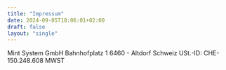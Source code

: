 ```yaml
---
title: "Impressum"
date: 2024-09-05T18:06:01+02:00
draft: false
layout: "single"
---
```


Mint System GmbH
Bahnhofplatz 1
6460 - Altdorf
Schweiz
USt.-ID:  CHE-150.248.608 MWST
